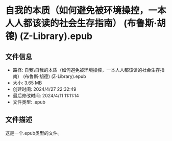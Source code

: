 ﻿# 自我的本质（如何避免被环境操控，一本人人都该读的社会生存指南） (布鲁斯·胡德) (Z-Library).epub

## 文件信息
- 路径: 自我\自我的本质（如何避免被环境操控，一本人人都该读的社会生存指南） (布鲁斯·胡德) (Z-Library).epub
- 大小: 3.65 MB
- 创建时间: 2024/4/27 22:32:49
- 最后修改时间: 2024/4/11 11:11:14
- 文件类型: .epub

## 文件描述
这是一个.epub类型的文件。

